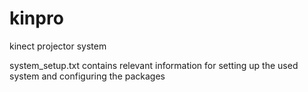 kinpro
======

kinect projector system

system_setup.txt contains relevant information for setting up the used system and configuring the packages
